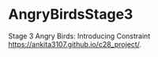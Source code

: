 # AngryBirdsStage3
Stage 3 Angry Birds: Introducing Constraint
 https://ankita3107.github.io/c28_project/.
